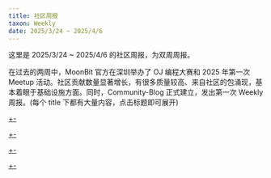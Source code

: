 ```yaml
---
title: 社区周报
taxon: Weekly
date: 2025/3/24 ~ 2025/4/6
---
```


这里是 2025/3/24 ~ 2025/4/6 的社区周报，为双周周报。

在过去的两周中，MoonBit 官方在深圳举办了 OJ 编程大赛和 2025 年第一次 Meetup 活动。社区贡献数量显著增长，有很多质量较高、来自社区的包涌现，基本着眼于基础设施方面。同时，Community-Blog 正式建立，发出第一次 Weekly 周报。(每个 title 下都有大量内容，点击标题即可展开)

[+-](/weekly/weekly1/official.md#:embed)

[+-](/weekly/weekly1/projects.md#:embed)

[+-](/weekly/weekly1/packages.md#:embed)

[+-](/weekly/weekly1/community.md#:embed)
